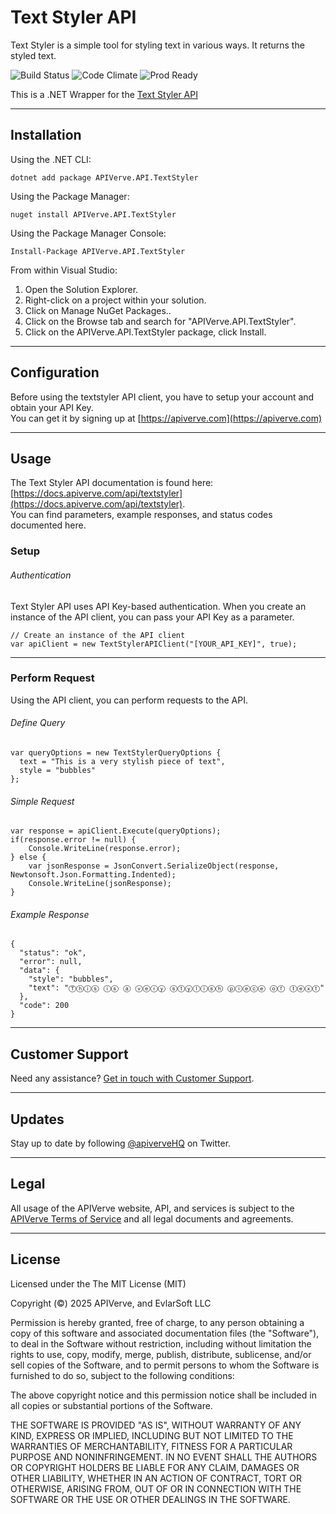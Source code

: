 Text Styler API
============

Text Styler is a simple tool for styling text in various ways. It returns the styled text.

![Build Status](https://img.shields.io/badge/build-passing-green)
![Code Climate](https://img.shields.io/badge/maintainability-B-purple)
![Prod Ready](https://img.shields.io/badge/production-ready-blue)

This is a .NET Wrapper for the [Text Styler API](https://apiverve.com/marketplace/api/textstyler)

---

## Installation

Using the .NET CLI:
```
dotnet add package APIVerve.API.TextStyler
```

Using the Package Manager:
```
nuget install APIVerve.API.TextStyler
```

Using the Package Manager Console:
```
Install-Package APIVerve.API.TextStyler
```

From within Visual Studio:

1. Open the Solution Explorer.
2. Right-click on a project within your solution.
3. Click on Manage NuGet Packages..
4. Click on the Browse tab and search for "APIVerve.API.TextStyler".
5. Click on the APIVerve.API.TextStyler package, click Install.


---

## Configuration

Before using the textstyler API client, you have to setup your account and obtain your API Key.  
You can get it by signing up at [https://apiverve.com](https://apiverve.com)

---

## Usage

The Text Styler API documentation is found here: [https://docs.apiverve.com/api/textstyler](https://docs.apiverve.com/api/textstyler).  
You can find parameters, example responses, and status codes documented here.

### Setup

###### Authentication
Text Styler API uses API Key-based authentication. When you create an instance of the API client, you can pass your API Key as a parameter.

```
// Create an instance of the API client
var apiClient = new TextStylerAPIClient("[YOUR_API_KEY]", true);
```

---


### Perform Request
Using the API client, you can perform requests to the API.

###### Define Query

```
var queryOptions = new TextStylerQueryOptions {
  text = "This is a very stylish piece of text",
  style = "bubbles"
};
```

###### Simple Request

```
var response = apiClient.Execute(queryOptions);
if(response.error != null) {
	Console.WriteLine(response.error);
} else {
    var jsonResponse = JsonConvert.SerializeObject(response, Newtonsoft.Json.Formatting.Indented);
    Console.WriteLine(jsonResponse);
}
```

###### Example Response

```
{
  "status": "ok",
  "error": null,
  "data": {
    "style": "bubbles",
    "text": "Ⓣⓗⓘⓢ ⓘⓢ ⓐ ⓥⓔⓡⓨ ⓢⓣⓨⓛⓘⓢⓗ ⓟⓘⓔⓒⓔ ⓞⓕ ⓣⓔⓧⓣ"
  },
  "code": 200
}
```

---

## Customer Support

Need any assistance? [Get in touch with Customer Support](https://apiverve.com/contact).

---

## Updates
Stay up to date by following [@apiverveHQ](https://twitter.com/apiverveHQ) on Twitter.

---

## Legal

All usage of the APIVerve website, API, and services is subject to the [APIVerve Terms of Service](https://apiverve.com/terms) and all legal documents and agreements.

---

## License
Licensed under the The MIT License (MIT)

Copyright (&copy;) 2025 APIVerve, and EvlarSoft LLC

Permission is hereby granted, free of charge, to any person obtaining a copy of this software and associated documentation files (the "Software"), to deal in the Software without restriction, including without limitation the rights to use, copy, modify, merge, publish, distribute, sublicense, and/or sell copies of the Software, and to permit persons to whom the Software is furnished to do so, subject to the following conditions:

The above copyright notice and this permission notice shall be included in all copies or substantial portions of the Software.

THE SOFTWARE IS PROVIDED "AS IS", WITHOUT WARRANTY OF ANY KIND, EXPRESS OR IMPLIED, INCLUDING BUT NOT LIMITED TO THE WARRANTIES OF MERCHANTABILITY, FITNESS FOR A PARTICULAR PURPOSE AND NONINFRINGEMENT. IN NO EVENT SHALL THE AUTHORS OR COPYRIGHT HOLDERS BE LIABLE FOR ANY CLAIM, DAMAGES OR OTHER LIABILITY, WHETHER IN AN ACTION OF CONTRACT, TORT OR OTHERWISE, ARISING FROM, OUT OF OR IN CONNECTION WITH THE SOFTWARE OR THE USE OR OTHER DEALINGS IN THE SOFTWARE.